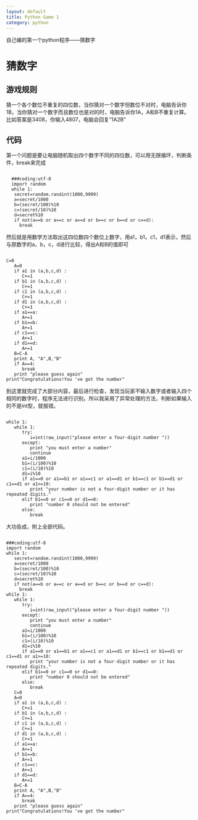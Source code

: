 ```yaml
---
layout: default
title: Python Game 1
category: python
---
```

自己编的第一个python程序——猜数字

# 猜数字 
## 游戏规则 
猜一个各个数位不重复的四位数，当你猜对一个数字但数位不对时，电脑告诉你1B，当你猜对一个数字而且数位也是对的时，电脑告诉你1A，A和B不重复计算。比如答案是3408，你输入4807，电脑会回复“1A2B”
## 代码 ##
<p>第一个问题是要让电脑随机取出四个数字不同的四位数，可以用无限循环，判断条件，break来完成
<pre><code>
  ###coding:utf-8 
  import random
  while 1:
   secret=random.randint(1000,9999)
   a=secret/1000
   b=(secret/100)%10
   c=(secret/10)%10
   d=secret%10
   if not(a==b or a==c or a==d or b==c or b==d or c==d):
     break
</code></pre>
<p>然后就是用数学方法取出这四位数四个数位上数字，用a1，b1，c1，d1表示，然后与原数字的a，b，c，d进行比较，得出A和B的值即可
<pre><code>
C=0
   A=0
   if a1 in (a,b,c,d) :
      C+=1
   if b1 in (a,b,c,d) :
      C+=1
   if c1 in (a,b,c,d) :
      C+=1
   if d1 in (a,b,c,d) :
      C+=1
   if a1==a:
      A+=1
   if b1==b:
      A+=1
   if c1==c:
      A+=1
   if d1==d:
      A+=1
   B=C-A
   print A, "A",B,"B"
   if A==4:
      break
   print "please guess again"
print"Congratulations!You 've got the number"
</code></pre>
<p>到这里就完成了大部分内容，最后进行检查，发现当玩家不输入数字或者输入四个相同的数字时，程序无法进行识别。所以我采用了异常处理的方法，判断如果输入的不是int型，就报错。
<pre><code>
while 1:
   while 1:
      try:
         i=int(raw_input("please enter a four-digit number "))
      except:
         print "you must enter a number"
         continue
      a1=i/1000
      b1=(i/100)%10
      c1=(i/10)%10
      d1=i%10
      if a1==0 or a1==b1 or a1==c1 or a1==d1 or b1==c1 or b1==d1 or c1==d1 or a1>=10:
         print "your number is not a four-digit number or it has repeated digits."
      elif b1==0 or c1==0 or d1==0:
         print "number 0 should not be entered"   
      else:
         break
</code></pre>
<p>大功告成，附上全部代码。
<pre><code>
###coding:utf-8
import random
while 1:
   secret=random.randint(1000,9999)
   a=secret/1000
   b=(secret/100)%10
   c=(secret/10)%10
   d=secret%10
   if not(a==b or a==c or a==d or b==c or b==d or c==d):
     break
while 1:
   while 1:
      try:
         i=int(raw_input("please enter a four-digit number "))
      except:
         print "you must enter a number"
         continue
      a1=i/1000
      b1=(i/100)%10
      c1=(i/10)%10
      d1=i%10
      if a1==0 or a1==b1 or a1==c1 or a1==d1 or b1==c1 or b1==d1 or c1==d1 or a1>=10:
         print "your number is not a four-digit number or it has repeated digits."
      elif b1==0 or c1==0 or d1==0:
         print "number 0 should not be entered"   
      else:
         break
   C=0
   A=0
   if a1 in (a,b,c,d) :
      C+=1
   if b1 in (a,b,c,d) :
      C+=1
   if c1 in (a,b,c,d) :
      C+=1
   if d1 in (a,b,c,d) :
      C+=1
   if a1==a:
      A+=1
   if b1==b:
      A+=1
   if c1==c:
      A+=1
   if d1==d:
      A+=1
   B=C-A
   print A, "A",B,"B"
   if A==4:
      break
   print "please guess again"
print"Congratulations!You 've got the number"
</code></pre>

